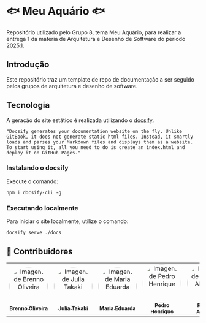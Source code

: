 # 🐟 Meu Aquário 🐟

Repositório utilizado pelo Grupo 8, tema Meu Aquário, para realizar a entrega 1 da matéria de Arquitetura e Desenho de Software do período 2025.1.

## Introdução

Este repositório traz um template de repo de documentação a ser seguido pelos grupos de arquitetura e desenho de software.

## Tecnologia

A geração do site estático é realizada utilizando o [docsify](https://docsify.js.org/).

```shell
"Docsify generates your documentation website on the fly. Unlike GitBook, it does not generate static html files. Instead, it smartly loads and parses your Markdown files and displays them as a website. To start using it, all you need to do is create an index.html and deploy it on GitHub Pages."
```

### Instalando o docsify

Execute o comando:

```shell
npm i docsify-cli -g
```

### Executando localmente

Para iniciar o site localmente, utilize o comando:

```shell
docsify serve ./docs
```

## 👥 Contribuidores

<center> 
  
  <table style="width: 100%;">
  <tr>
    <td align="center"><a href="https://github.com/Brenno-Silva01"><img style="border-radius: 50%;" src="https://github.com/Brenno-Silva01.png" width="100px;" alt="Imagem de Brenno Oliveira "/><br /><sub><b>Brenno Oliveira </b></sub></a></td>
    <td align="center"><a href="https://github.com/juliatakaki"><img style="border-radius: 50%;" src="https://github.com/juliatakaki.png" width="100px;" alt="Imagem de Julia Takaki"/><br /><sub><b>Julia Takaki</b></sub></a></td>
    <td align="center"><a href="https://github.com/DudaV228o"><img style="border-radius: 50%;" src="https://github.com/DudaV228.png" width="100px;" alt="Imagem de Maria Eduarda"/><br /><sub><b>Maria Eduarda</b></sub></a></td>
    <td align="center"><a href="https://github.com/PedroHhenriq"><img style="border-radius: 50%;" src="https://github.com/PedroHhenriq.png" width="100px;" alt="Imagem de Pedro Henrique"/><br /><sub><b>Pedro Henrique</b></sub></a></td>
    <td align="center"><a href="https://github.com/rayenealmeida"><img style="border-radius: 50%;" src="https://github.com/rayenealmeida.png" width="100px;" alt="Imagem de Rayene Almeida"/><br /><sub><b>Rayene Almeida</b></sub></a></td>
    <td align="center"><a href="https://github.com/Osidious"><img style="border-radius: 50%;" src="https://github.com/Osidious.png" width="100px;" alt="Imagem de Renato Carvalho"/><br /><sub><b>Renato Carvalho</b></sub></a></td>
    <td align="center"><a href="https://github.com/aqela-batata-alt"><img style="border-radius: 50%;" src="https://github.com/aqela-batata-alt.png" width="100px;" alt="Imagem de Víctor Almeida"/><br /><sub><b>Víctor Almeida</b></sub></a></td>


  </tr>
</table> 

</center>
